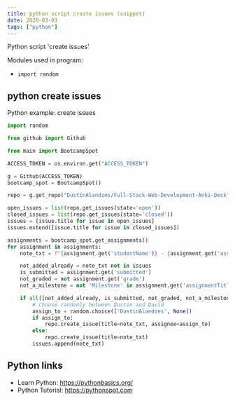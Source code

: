 ```yaml
---
title: python script create issues (snippet)
date: 2020-03-03
tags: ["python"]
---
```

Python script 'create issues'


Modules used in program: 
* `import random`

## python create issues

Python example: create issues

```python
import random

from github import Github

from main import BootcampSpot

ACCESS_TOKEN = os.environ.get("ACCESS_TOKEN")

g = Github(ACCESS_TOKEN)
bootcamp_spot = BootcampSpot()

repo = g.get_repo("DustinAlandzes/Full-Stack-Web-Development-Anki-Deck")

open_issues = list(repo.get_issues(state='open'))
closed_issues = list(repo.get_issues(state='closed'))
issues = [issue.title for issue in open_issues]
issues.extend([issue.title for issue in closed_issues])

assignments = bootcamp_spot.get_assignments()
for assignment in assignments:
    note_txt = f"{assignment.get('studentName')} - {assignment.get('assignmentTitle')}"

    not_added_already = note_txt not in issues
    is_submitted = assignment.get('submitted')
    not_graded = not assignment.get('grade')
    not_a_milestone = not 'Milestone' in assignment.get('assignmentTitle')

    if all([not_added_already, is_submitted, not_graded, not_a_milestone]):
        # choose randomly between Dustin and David
        assign_to = random.choice(['DustinAlandzes', None])
        if assign_to:
            repo.create_issue(title=note_txt, assignee=assign_to)
        else:
            repo.create_issue(title=note_txt)
        issues.append(note_txt)


```

## Python links

- Learn Python: https://pythonbasics.org/
- Python Tutorial: https://pythonspot.com

